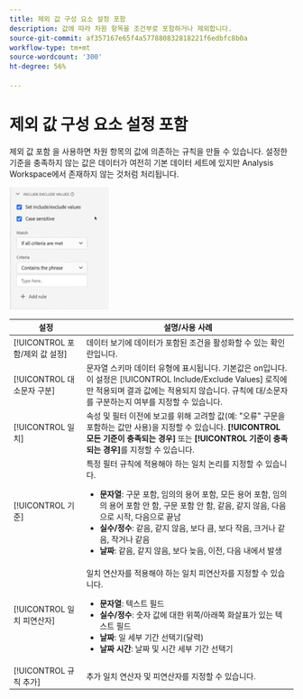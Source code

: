 ```yaml
---
title: 제외 값 구성 요소 설정 포함
description: 값에 따라 차원 항목을 조건부로 포함하거나 제외합니다.
source-git-commit: af357167e65f4a577880832818221f6edbfc8b0a
workflow-type: tm+mt
source-wordcount: '300'
ht-degree: 56%

---
```



# 제외 값 구성 요소 설정 포함

제외 값 포함 을 사용하면 차원 항목의 값에 의존하는 규칙을 만들 수 있습니다. 설정한 기준을 충족하지 않는 값은 데이터가 여전히 기본 데이터 세트에 있지만 Analysis Workspace에서 존재하지 않는 것처럼 처리됩니다.

![제외 포함](../assets/include-exclude.png)

| 설정 | 설명/사용 사례 |
| --- | --- |
| [!UICONTROL 포함/제외 값 설정] | 데이터 보기에 데이터가 포함된 조건을 활성화할 수 있는 확인란입니다. |
| [!UICONTROL 대소문자 구분] | 문자열 스키마 데이터 유형에 표시됩니다. 기본값은 on입니다. 이 설정은 [!UICONTROL Include/Exclude Values] 로직에만 적용되며 결과 값에는 적용되지 않습니다. 규칙에 대/소문자를 구분하는지 여부를 지정할 수 있습니다. |
| [!UICONTROL 일치] | 속성 및 필터 이전에 보고를 위해 고려할 값(예: &quot;오류&quot; 구문을 포함하는 값만 사용)을 지정할 수 있습니다. **[!UICONTROL 모든 기준이 충족되는 경우]** 또는 **[!UICONTROL 기준이 충족되는 경우]**&#x200B;를 지정할 수 있습니다. |
| [!UICONTROL 기준] | 특정 필터 규칙에 적용해야 하는 일치 논리를 지정할 수 있습니다.<ul><li>**문자열**: 구문 포함, 임의의 용어 포함, 모든 용어 포함, 임의의 용어 포함 안 함, 구문 포함 안 함, 같음, 같지 않음, 다음으로 시작, 다음으로 끝남</li><li>**실수/정수**: 같음, 같지 않음, 보다 큼, 보다 작음, 크거나 같음, 작거나 같음</li><li>**날짜**: 같음, 같지 않음, 보다 늦음, 이전, 다음 내에서 발생</li></ul> |
| [!UICONTROL 일치 피연산자] | 일치 연산자를 적용해야 하는 일치 피연산자를 지정할 수 있습니다.<ul><li>**문자열**: 텍스트 필드</li><li>**실수/정수**: 숫자 값에 대한 위쪽/아래쪽 화살표가 있는 텍스트 필드</li><li>**날짜**: 일 세부 기간 선택기(달력)</li><li>**날짜 시간**: 날짜 및 시간 세부 기간 선택기</li></ul> |
| [!UICONTROL 규칙 추가] | 추가 일치 연산자 및 피연산자를 지정할 수 있습니다. |
